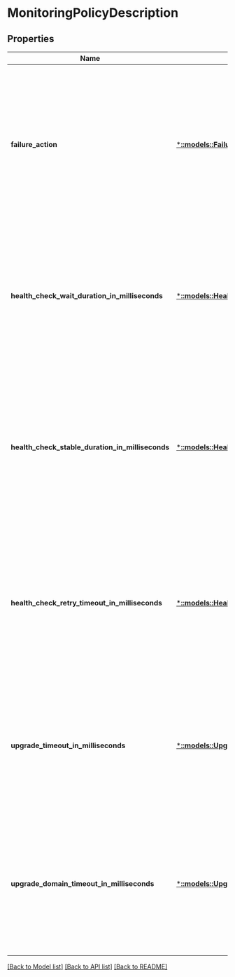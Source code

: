 # MonitoringPolicyDescription

## Properties
Name | Type | Description | Notes
------------ | ------------- | ------------- | -------------
**failure_action** | [***::models::FailureAction**](FailureAction.md) | The compensating action to perform when a Monitored upgrade encounters monitoring policy or health policy violations. Invalid indicates the failure action is invalid. Rollback specifies that the upgrade will start rolling back automatically. Manual indicates that the upgrade will switch to UnmonitoredManual upgrade mode. | [optional] [default to null]
**health_check_wait_duration_in_milliseconds** | [***::models::HealthCheckWaitDuration**](HealthCheckWaitDuration.md) | The amount of time to wait after completing an upgrade domain before applying health policies. It is first interpreted as a string representing an ISO 8601 duration. If that fails, then it is interpreted as a number representing the total number of milliseconds. | [optional] [default to null]
**health_check_stable_duration_in_milliseconds** | [***::models::HealthCheckStableDuration**](HealthCheckStableDuration.md) | The amount of time that the application or cluster must remain healthy before the upgrade proceeds to the next upgrade domain. It is first interpreted as a string representing an ISO 8601 duration. If that fails, then it is interpreted as a number representing the total number of milliseconds. | [optional] [default to null]
**health_check_retry_timeout_in_milliseconds** | [***::models::HealthCheckRetryTimeout**](HealthCheckRetryTimeout.md) | The amount of time to retry health evaluation when the application or cluster is unhealthy before FailureAction is executed. It is first interpreted as a string representing an ISO 8601 duration. If that fails, then it is interpreted as a number representing the total number of milliseconds. | [optional] [default to null]
**upgrade_timeout_in_milliseconds** | [***::models::UpgradeTimeout**](UpgradeTimeout.md) | The amount of time the overall upgrade has to complete before FailureAction is executed. It is first interpreted as a string representing an ISO 8601 duration. If that fails, then it is interpreted as a number representing the total number of milliseconds. | [optional] [default to null]
**upgrade_domain_timeout_in_milliseconds** | [***::models::UpgradeDomainTimeout**](UpgradeDomainTimeout.md) | The amount of time each upgrade domain has to complete before FailureAction is executed. It is first interpreted as a string representing an ISO 8601 duration. If that fails, then it is interpreted as a number representing the total number of milliseconds. | [optional] [default to null]

[[Back to Model list]](../README.md#documentation-for-models) [[Back to API list]](../README.md#documentation-for-api-endpoints) [[Back to README]](../README.md)


